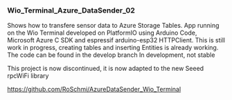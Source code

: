 ### Wio_Terminal_Azure_DataSender_02

Shows how to transfere sensor data to Azure Storage Tables. App running on the Wio Terminal developed on PlatformIO using Arduino Code, Microsoft Azure C SDK and espressif arduino-esp32 HTTPClient. This is still work in progress, creating tables and inserting Entities is already working. The code can be found in the develop branch
In development, not stable

This project is now discontinued, it is now adapted to the new Seeed rpcWiFi library

https://github.com/RoSchmi/AzureDataSender_Wio_Terminal



